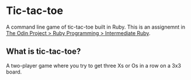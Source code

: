 # Tic-tac-toe

A command line game of tic-tac-toe built in Ruby. This is an assignemnt in [The Odin Project > Ruby Programming > Intermediate Ruby](https://www.theodinproject.com/courses/ruby-programming/lessons/oop).

## What is tic-tac-toe?

A two-player game where you try to get three Xs or Os in a row on a 3x3 board.